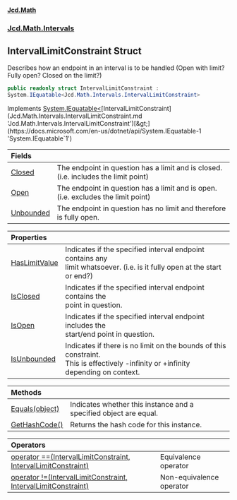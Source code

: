 #### [Jcd.Math](index.md 'index')
### [Jcd.Math.Intervals](Jcd.Math.Intervals.md 'Jcd.Math.Intervals')

## IntervalLimitConstraint Struct

Describes how an endpoint in an interval is to be handled (Open with limit?  
Fully open? Closed on the limit?)

```csharp
public readonly struct IntervalLimitConstraint :
System.IEquatable<Jcd.Math.Intervals.IntervalLimitConstraint>
```

Implements [System.IEquatable&lt;](https://docs.microsoft.com/en-us/dotnet/api/System.IEquatable-1 'System.IEquatable`1')[IntervalLimitConstraint](Jcd.Math.Intervals.IntervalLimitConstraint.md 'Jcd.Math.Intervals.IntervalLimitConstraint')[&gt;](https://docs.microsoft.com/en-us/dotnet/api/System.IEquatable-1 'System.IEquatable`1')

| Fields | |
| :--- | :--- |
| [Closed](Jcd.Math.Intervals.IntervalLimitConstraint.Closed.md 'Jcd.Math.Intervals.IntervalLimitConstraint.Closed') | The endpoint in question has a limit and is closed. (i.e. includes the limit point) |
| [Open](Jcd.Math.Intervals.IntervalLimitConstraint.Open.md 'Jcd.Math.Intervals.IntervalLimitConstraint.Open') | The endpoint in question has a limit and is open. (i.e. excludes the limit point) |
| [Unbounded](Jcd.Math.Intervals.IntervalLimitConstraint.Unbounded.md 'Jcd.Math.Intervals.IntervalLimitConstraint.Unbounded') | The endpoint in question has no limit and therefore is fully open. |

| Properties | |
| :--- | :--- |
| [HasLimitValue](Jcd.Math.Intervals.IntervalLimitConstraint.HasLimitValue.md 'Jcd.Math.Intervals.IntervalLimitConstraint.HasLimitValue') | Indicates if the specified interval endpoint contains any<br/>limit whatsoever. (i.e. is it fully open at the start or end?) |
| [IsClosed](Jcd.Math.Intervals.IntervalLimitConstraint.IsClosed.md 'Jcd.Math.Intervals.IntervalLimitConstraint.IsClosed') | Indicates if the specified interval endpoint contains the<br/>point in question. |
| [IsOpen](Jcd.Math.Intervals.IntervalLimitConstraint.IsOpen.md 'Jcd.Math.Intervals.IntervalLimitConstraint.IsOpen') | Indicates if the specified interval endpoint includes the<br/>start/end point in question. |
| [IsUnbounded](Jcd.Math.Intervals.IntervalLimitConstraint.IsUnbounded.md 'Jcd.Math.Intervals.IntervalLimitConstraint.IsUnbounded') | Indicates if there is no limit on the bounds of this constraint.<br/>This is effectively -infinity or +infinity depending on context. |

| Methods | |
| :--- | :--- |
| [Equals(object)](Jcd.Math.Intervals.IntervalLimitConstraint.Equals(object).md 'Jcd.Math.Intervals.IntervalLimitConstraint.Equals(object)') | Indicates whether this instance and a specified object are equal. |
| [GetHashCode()](Jcd.Math.Intervals.IntervalLimitConstraint.GetHashCode().md 'Jcd.Math.Intervals.IntervalLimitConstraint.GetHashCode()') | Returns the hash code for this instance. |

| Operators | |
| :--- | :--- |
| [operator ==(IntervalLimitConstraint, IntervalLimitConstraint)](Jcd.Math.Intervals.IntervalLimitConstraint.op_Equality(Jcd.Math.Intervals.IntervalLimitConstraint,Jcd.Math.Intervals.IntervalLimitConstraint).md 'Jcd.Math.Intervals.IntervalLimitConstraint.op_Equality(Jcd.Math.Intervals.IntervalLimitConstraint, Jcd.Math.Intervals.IntervalLimitConstraint)') | Equivalence operator |
| [operator !=(IntervalLimitConstraint, IntervalLimitConstraint)](Jcd.Math.Intervals.IntervalLimitConstraint.op_Inequality(Jcd.Math.Intervals.IntervalLimitConstraint,Jcd.Math.Intervals.IntervalLimitConstraint).md 'Jcd.Math.Intervals.IntervalLimitConstraint.op_Inequality(Jcd.Math.Intervals.IntervalLimitConstraint, Jcd.Math.Intervals.IntervalLimitConstraint)') | Non-equivalence operator |
